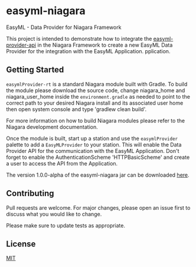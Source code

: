 # easyml-niagara
EasyML - Data Provider for Niagara Framework

This project is intended to demonstrate how to integrate the [easyml-provider-api](https://github.com/qlsolutions/easyml-provider-api) 
in the Niagara Framework to create a new EasyML Data Provider for the integration with the EasyML Application.
pplication.

## Getting Started

`easymlProvider-rt` is a standard Niagara module built with Gradle. To build the module please
download the source code, change niagara_home and niagara_user_home inside the `environment.gradle`
as needed to point to the correct path to your desired Niagara install and its associated user home
then open system console and type 'gradlew clean build'.

For more information on how to build Niagara modules please refer to the Niagara development documentation.

Once the module is built, start up a station and use the `easymlProvider` palette to add
a `EasyMLProvider` to your station. This will enable the Data Provider API for the communication
with the EasyML Application. Don't forget to enable the AuthenticationScheme 'HTTPBasicScheme' and
create a user to access the API from the Application.

The version 1.0.0-alpha of the easyml-niagara jar can be downloaded [here](https://github.com/qlsolutions/easyml-niagara/releases/download/v1.0.0-alpha/easymlProvider-rt.jar).

## Contributing
Pull requests are welcome. For major changes, please open an issue first to discuss what you would like to change.

Please make sure to update tests as appropriate.

## License
[MIT](https://github.com/qlsolutions/easyml-niagara/blob/main/LICENSE)
